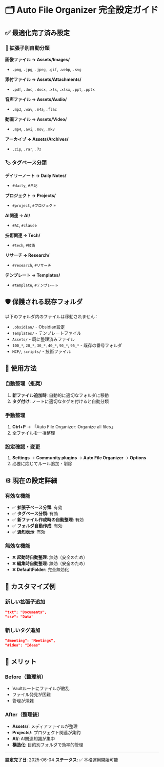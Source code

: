 # 🗂️ Auto File Organizer 完全設定ガイド

## ✅ 最適化完了済み設定

### 📁 拡張子別自動分類
**画像ファイル → Assets/Images/**
- `.png`, `.jpg`, `.jpeg`, `.gif`, `.webp`, `.svg`

**添付ファイル → Assets/Attachments/**
- `.pdf`, `.doc`, `.docx`, `.xls`, `.xlsx`, `.ppt`, `.pptx`

**音声ファイル → Assets/Audio/**
- `.mp3`, `.wav`, `.m4a`, `.flac`

**動画ファイル → Assets/Video/**
- `.mp4`, `.avi`, `.mov`, `.mkv`

**アーカイブ → Assets/Archives/**
- `.zip`, `.rar`, `.7z`

### 🏷️ タグベース分類
**デイリーノート → Daily Notes/**
- `#daily`, `#日記`

**プロジェクト → Projects/**
- `#project`, `#プロジェクト`

**AI関連 → AI/**
- `#AI`, `#claude`

**技術関連 → Tech/**
- `#tech`, `#技術`

**リサーチ → Research/**
- `#research`, `#リサーチ`

**テンプレート → Templates/**
- `#template`, `#テンプレート`

## 🛡️ 保護される既存フォルダ
以下のフォルダ内のファイルは移動されません：
- `.obsidian/` - Obsidian設定
- `Templates/` - テンプレートファイル
- `Assets/` - 既に整理済みファイル
- `100_*`, `20_*`, `30_*`, `40_*`, `90_*`, `95_*` - 既存の番号フォルダ
- `MCP/`, `scripts/` - 技術ファイル

## 🎯 使用方法

### 自動整理（推奨）
1. **新ファイル追加時**: 自動的に適切なフォルダに移動
2. **タグ付け**: ノートに適切なタグを付けると自動分類

### 手動整理
1. **Ctrl+P** → 「Auto File Organizer: Organize all files」
2. 全ファイルを一括整理

### 設定確認・変更
1. **Settings** → **Community plugins** → **Auto File Organizer** → **Options**
2. 必要に応じてルール追加・削除

## ⚙️ 現在の設定詳細

### 有効な機能
- ✅ **拡張子ベース分類**: 有効
- ✅ **タグベース分類**: 有効  
- ✅ **新ファイル作成時の自動整理**: 有効
- ✅ **フォルダ自動作成**: 有効
- ✅ **通知表示**: 有効

### 無効な機能
- ❌ **起動時自動整理**: 無効（安全のため）
- ❌ **編集時自動整理**: 無効（安全のため）
- ❌ **DefaultFolder**: 完全無効化

## 🔧 カスタマイズ例

### 新しい拡張子追加
```json
"txt": "Documents",
"csv": "Data"
```

### 新しいタグ追加
```json
"#meeting": "Meetings",
"#idea": "Ideas"
```

## 🎉 メリット

### Before（整理前）
- Vaultルートにファイルが散乱
- ファイル発見が困難
- 管理が煩雑

### After（整理後）
- **Assets/**: メディアファイルが整理
- **Projects/**: プロジェクト関連が集約
- **AI/**: AI関連知識が集中
- **構造化**: 目的別フォルダで効率的管理

---
**設定完了日**: 2025-06-04
**ステータス**: ✅ 本格運用開始可能